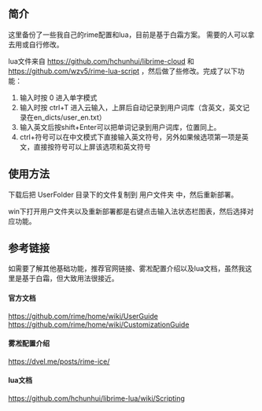 ## 简介
这里备份了一些我自己的rime配置和lua，目前是基于白霜方案。
需要的人可以拿去用或自行修改。

lua文件来自 https://github.com/hchunhui/librime-cloud 和 https://github.com/wzv5/rime-lua-script ，然后做了些修改。完成了以下功能：
1. 输入时按 0 进入单字模式
2. 输入时按 ctrl+T 进入云输入，上屏后自动记录到用户词库（含英文，英文记录在en_dicts/user_en.txt）
3. 输入英文后按shift+Enter可以把单词记录到用户词库，位置同上。
4. ctrl+符号可以在中文模式下直接输入英文符号，另外如果候选项第一项是英文，直接按符号可以上屏该选项和英文符号

## 使用方法
下载后把 UserFolder 目录下的文件复制到 用户文件夹 中，然后重新部署。

win下打开用户文件夹以及重新部署都是右键点击输入法状态栏图表，然后选择对应功能。

## 参考链接
如需要了解其他基础功能，推荐官网链接、雾凇配置介绍以及lua文档，虽然我这里是基于白霜，但大致用法很接近。

#### 官方文档
https://github.com/rime/home/wiki/UserGuide
https://github.com/rime/home/wiki/CustomizationGuide

#### 雾凇配置介绍
https://dvel.me/posts/rime-ice/

#### lua文档
https://github.com/hchunhui/librime-lua/wiki/Scripting

